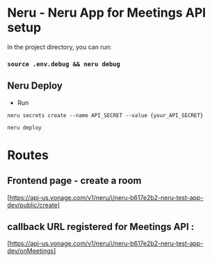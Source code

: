 # Neru - Neru App for Meetings API setup

In the project directory, you can run:

### `source .env.debug && neru debug`


## Neru Deploy 
- Run
```
neru secrets create --name API_SECRET --value {your_API_SECRET}

neru deploy
```

# Routes
## Frontend page - create a room
[https://api-us.vonage.com/v1/neru/i/neru-b617e2b2-neru-test-app-dev/public/create]

## callback URL registered for Meetings API :
[https://api-us.vonage.com/v1/neru/i/neru-b617e2b2-neru-test-app-dev/onMeetings]
